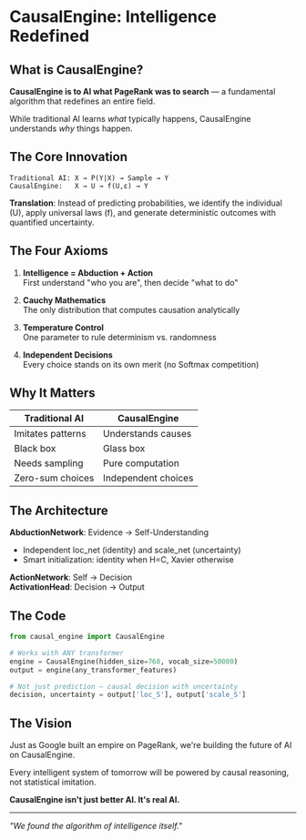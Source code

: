 # CausalEngine: Intelligence Redefined

## What is CausalEngine?

**CausalEngine is to AI what PageRank was to search** — a fundamental algorithm that redefines an entire field.

While traditional AI learns *what* typically happens, CausalEngine understands *why* things happen.

## The Core Innovation

```
Traditional AI: X → P(Y|X) → Sample → Y
CausalEngine:   X → U → f(U,ε) → Y
```

**Translation**: Instead of predicting probabilities, we identify the individual (U), apply universal laws (f), and generate deterministic outcomes with quantified uncertainty.

## The Four Axioms

1. **Intelligence = Abduction + Action**  
   First understand "who you are", then decide "what to do"

2. **Cauchy Mathematics**  
   The only distribution that computes causation analytically

3. **Temperature Control**  
   One parameter to rule determinism vs. randomness

4. **Independent Decisions**  
   Every choice stands on its own merit (no Softmax competition)

## Why It Matters

| Traditional AI | CausalEngine |
|----------------|--------------|
| Imitates patterns | Understands causes |
| Black box | Glass box |
| Needs sampling | Pure computation |
| Zero-sum choices | Independent choices |

## The Architecture

**AbductionNetwork**: Evidence → Self-Understanding
- Independent loc_net (identity) and scale_net (uncertainty)
- Smart initialization: identity when H=C, Xavier otherwise

**ActionNetwork**: Self → Decision  
**ActivationHead**: Decision → Output

## The Code

```python
from causal_engine import CausalEngine

# Works with ANY transformer
engine = CausalEngine(hidden_size=768, vocab_size=50000)
output = engine(any_transformer_features)

# Not just prediction — causal decision with uncertainty
decision, uncertainty = output['loc_S'], output['scale_S']
```

## The Vision

Just as Google built an empire on PageRank, we're building the future of AI on CausalEngine.

Every intelligent system of tomorrow will be powered by causal reasoning, not statistical imitation.

**CausalEngine isn't just better AI. It's real AI.**

---

*"We found the algorithm of intelligence itself."* 